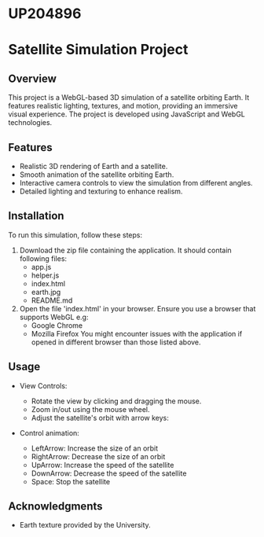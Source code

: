 # UP204896

# Satellite Simulation Project

## Overview

This project is a WebGL-based 3D simulation of a satellite orbiting Earth. It features realistic lighting, textures, and motion, providing an immersive visual experience. The project is developed using JavaScript and WebGL technologies.

## Features

- Realistic 3D rendering of Earth and a satellite.
- Smooth animation of the satellite orbiting Earth.
- Interactive camera controls to view the simulation from different angles.
- Detailed lighting and texturing to enhance realism.

## Installation

To run this simulation, follow these steps:

1. Download the zip file containing the application. It should contain following files:
   - app.js
   - helper.js
   - index.html
   - earth.jpg
   - README.md
2. Open the file 'index.html' in your browser. Ensure you use a browser that supports WebGL e.g:
   - Google Chrome
   - Mozilla Firefox
     You might encounter issues with the application if opened in different browser than those listed above.

## Usage

- View Controls:

  - Rotate the view by clicking and dragging the mouse.
  - Zoom in/out using the mouse wheel.
  - Adjust the satellite's orbit with arrow keys:

- Control animation:
  - LeftArrow: Increase the size of an orbit
  - RightArrow: Decrease the size of an orbit
  - UpArrow: Increase the speed of the satellite
  - DownArrow: Decrease the speed of the satellite
  - Space: Stop the satellite

## Acknowledgments

- Earth texture provided by the University.
